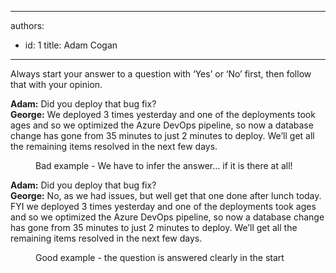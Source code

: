 

---
authors:
  - id: 1
    title: Adam Cogan
---




<span class='intro'> Always start your answer to a question with ‘Yes’ or ‘No’ first, then follow that with your opinion.​<br> </span>

<p class="ssw15-rteElement-GreyBox"><b>Adam&#58;</b> Did you deploy that bug fix?<br><b>George&#58;</b> We deployed 3 times yesterday and one of the deployments took ages and so we optimized the Azure DevOps pipeline, so now a database change has gone from 35 minutes to just 2 minutes to deploy. We’ll get all the remaining items resolved in the next few days.<br></p><dd class="ssw15-rteElement-FigureBad">Bad example - We&#160;have to infer the answer... if it is there at all! <br></dd><p class="ssw15-rteElement-GreyBox"><b>Adam&#58;</b>  Did you deploy that bug fix?<br><b>George&#58;</b> No, as we had issues, but well get that one done after lunch today.<br>FYI we deployed 3 times yesterday and one of the deployments took ages and so we optimized the Azure DevOps pipeline, so now a database change has gone from 35 minutes to just 2 minutes to deploy. We’ll get all the remaining items resolved in the next few days.<br></p><dd class="ssw15-rteElement-FigureGood">Good example - the question is answered clearly&#160;in the start​​​​​<br></dd>


